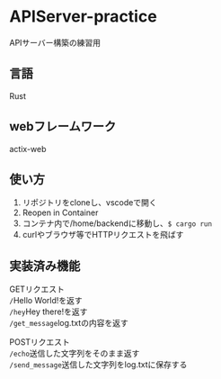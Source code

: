# APIServer-practice
APIサーバー構築の練習用

## 言語
Rust

## webフレームワーク
actix-web

## 使い方
1. リポジトリをcloneし、vscodeで開く
1. Reopen in Container
1. コンテナ内で/home/backendに移動し、``$ cargo run``
1. curlやブラウザ等でHTTPリクエストを飛ばす

## 実装済み機能
GETリクエスト  
``/``Hello World!を返す  
``/hey``Hey there!を返す  
``/get_message``log.txtの内容を返す  

POSTリクエスト  
``/echo``送信した文字列をそのまま返す  
``/send_message``送信した文字列をlog.txtに保存する

